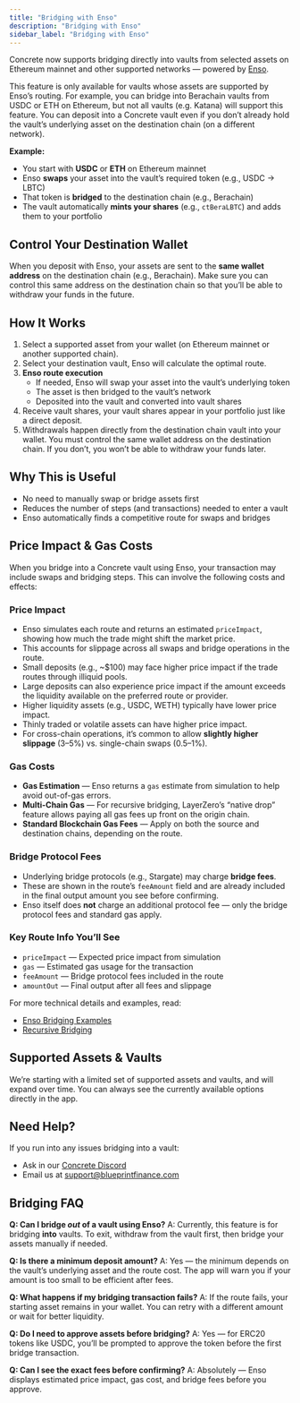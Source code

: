 ```yaml
---
title: "Bridging with Enso"
description: "Bridging with Enso"
sidebar_label: "Bridging with Enso"
---
```


Concrete now supports bridging directly into vaults from selected assets on Ethereum mainnet and other supported networks — powered by [Enso](https://www.enso.build/).

This feature is only available for vaults whose assets are supported by Enso’s routing. For example, you can bridge into Berachain vaults from USDC or ETH on Ethereum, but not all vaults (e.g. Katana) will support this feature. You can deposit into a Concrete vault even if you don’t already hold the vault’s underlying asset on the destination chain (on a different network).

**Example:**

- You start with **USDC** or **ETH** on Ethereum mainnet
- Enso **swaps** your asset into the vault’s required token (e.g., USDC → LBTC)
- That token is **bridged** to the destination chain (e.g., Berachain)
- The vault automatically **mints your shares** (e.g., `ctBeraLBTC`) and adds them to your portfolio

## Control Your Destination Wallet

When you deposit with Enso, your assets are sent to the **same wallet address** on the destination chain (e.g., Berachain). Make sure you can control this same address on the destination chain so that you’ll be able to withdraw your funds in the future.

## How It Works

1. Select a supported asset from your wallet (on Ethereum mainnet or another supported chain).
2. Select your destination vault, Enso will calculate the optimal route.
3. **Enso route execution**
    - If needed, Enso will swap your asset into the vault’s underlying token
    - The asset is then bridged to the vault’s network
    - Deposited into the vault and converted into vault shares
4. Receive vault shares, your vault shares appear in your portfolio just like a direct deposit.
5. Withdrawals happen directly from the destination chain vault into your wallet. You must control the same wallet address on the destination chain. If you don’t, you won’t be able to withdraw your funds later.

## Why This is Useful

- No need to manually swap or bridge assets first
- Reduces the number of steps (and transactions) needed to enter a vault
- Enso automatically finds a competitive route for swaps and bridges

## Price Impact & Gas Costs

When you bridge into a Concrete vault using Enso, your transaction may include swaps and bridging steps. This can involve the following costs and effects:

### Price Impact

- Enso simulates each route and returns an estimated `priceImpact`, showing how much the trade might shift the market price.
- This accounts for slippage across all swaps and bridge operations in the route.
- Small deposits (e.g., ~$100) may face higher price impact if the trade routes through illiquid pools.
- Large deposits can also experience price impact if the amount exceeds the liquidity available on the preferred route or provider.
- Higher liquidity assets (e.g., USDC, WETH) typically have lower price impact.
- Thinly traded or volatile assets can have higher price impact.
- For cross-chain operations, it’s common to allow **slightly higher slippage** (3–5%) vs. single-chain swaps (0.5–1%).

### Gas Costs

- **Gas Estimation** — Enso returns a `gas` estimate from simulation to help avoid out-of-gas errors.
- **Multi-Chain Gas** — For recursive bridging, LayerZero’s “native drop” feature allows paying all gas fees up front on the origin chain.
- **Standard Blockchain Gas Fees** — Apply on both the source and destination chains, depending on the route.

### Bridge Protocol Fees

- Underlying bridge protocols (e.g., Stargate) may charge **bridge fees**.
- These are shown in the route’s `feeAmount` field and are already included in the final output amount you see before confirming.
- Enso itself does **not** charge an additional protocol fee — only the bridge protocol fees and standard gas apply.

### Key Route Info You’ll See

- `priceImpact` — Expected price impact from simulation
- `gas` — Estimated gas usage for the transaction
- `feeAmount` — Bridge protocol fees included in the route
- `amountOut` — Final output after all fees and slippage

For more technical details and examples, read:

- [Enso Bridging Examples](https://docs.enso.build/pages/build/examples/bridging)
- [Recursive Bridging](https://docs.enso.build/pages/build/examples/recursive-bridging)

## Supported Assets & Vaults

We’re starting with a limited set of supported assets and vaults, and will expand over time.
You can always see the currently available options directly in the app.

## Need Help?

If you run into any issues bridging into a vault:

- Ask in our [Concrete Discord](https://discord.gg/concretexyz)
- Email us at [support@blueprintfinance.com](mailto:support@blueprintfinance.com)

## Bridging FAQ

**Q: Can I bridge *out* of a vault using Enso?**
A: Currently, this feature is for bridging **into** vaults. To exit, withdraw from the vault first, then bridge your assets manually if needed.

**Q: Is there a minimum deposit amount?**
A: Yes — the minimum depends on the vault’s underlying asset and the route cost. The app will warn you if your amount is too small to be efficient after fees.

**Q: What happens if my bridging transaction fails?**
A: If the route fails, your starting asset remains in your wallet. You can retry with a different amount or wait for better liquidity.

**Q: Do I need to approve assets before bridging?**
A: Yes — for ERC20 tokens like USDC, you’ll be prompted to approve the token before the first bridge transaction.

**Q: Can I see the exact fees before confirming?**
A: Absolutely — Enso displays estimated price impact, gas cost, and bridge fees before you approve.
